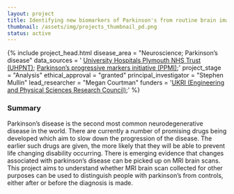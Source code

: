 ```yaml
---
layout: project
title: Identifying new biomarkers of Parkinson's from routine brain imaging 
thumbnail: /assets/img/projects_thumbnail_pd.png
status: active
---
```

{% include project_head.html 
disease_area = "Neuroscience; Parkinson’s disease"
data_sources = '
<a href="https://www.plymouthhospitals.nhs.uk/">University Hospitals Plymouth NHS Trust (UHPNT)</a>;
<a href="https://www.ppmi-info.org/">Parkinson’s progressive markers initiative (PPMI)</a>;'
project_stage = "Analysis"
ethical_approval = "granted"
principal_investigator = "Stephen Mullin"
lead_researcher = "Megan Courtman"
funders = '<a href="https://www.ukri.org/councils/epsrc/">UKRI (Engineering and Physical Sciences Research Council)</a>;'
%}


### Summary
Parkinson’s disease is the second most common neurodegenerative disease in the world. There are currently a number of promising drugs being developed which aim to slow down the progression of the disease. The earlier such drugs are given, the more likely that they will be able to prevent life changing disability occurring. 
There is emerging evidence that changes associated with parkinson’s disease can be picked up on MRI brain scans. This project aims to understand whether MRI brain scan collected for other purposes can be used to distinguish people with parkinson’s from controls, either after or before the diagnosis is made. 


